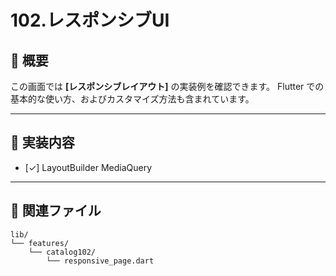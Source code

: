# 102.レスポンシブUI

## 📘 概要

この画面では **[レスポンシブレイアウト]** の実装例を確認できます。
Flutter での基本的な使い方、およびカスタマイズ方法も含まれています。

---

## 🔧 実装内容

- [✓] LayoutBuilder MediaQuery

---

## 📁 関連ファイル

```
lib/
└── features/
    └── catalog102/
        └── responsive_page.dart
```
